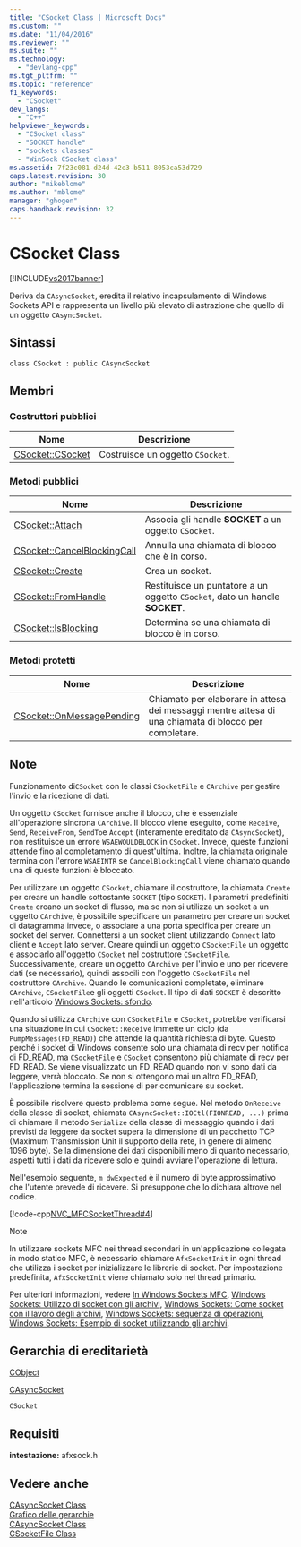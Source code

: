 ```yaml
---
title: "CSocket Class | Microsoft Docs"
ms.custom: ""
ms.date: "11/04/2016"
ms.reviewer: ""
ms.suite: ""
ms.technology: 
  - "devlang-cpp"
ms.tgt_pltfrm: ""
ms.topic: "reference"
f1_keywords: 
  - "CSocket"
dev_langs: 
  - "C++"
helpviewer_keywords: 
  - "CSocket class"
  - "SOCKET handle"
  - "sockets classes"
  - "WinSock CSocket class"
ms.assetid: 7f23c081-d24d-42e3-b511-8053ca53d729
caps.latest.revision: 30
author: "mikeblome"
ms.author: "mblome"
manager: "ghogen"
caps.handback.revision: 32
---
```

# CSocket Class
[!INCLUDE[vs2017banner](../../assembler/inline/includes/vs2017banner.md)]

Deriva da `CAsyncSocket`, eredita il relativo incapsulamento di Windows Sockets API e rappresenta un livello più elevato di astrazione che quello di un oggetto `CAsyncSocket`.  
  
## Sintassi  
  
```  
class CSocket : public CAsyncSocket  
```  
  
## Membri  
  
### Costruttori pubblici  
  
|Nome|Descrizione|  
|----------|-----------------|  
|[CSocket::CSocket](../Topic/CSocket::CSocket.md)|Costruisce un oggetto `CSocket`.|  
  
### Metodi pubblici  
  
|Nome|Descrizione|  
|----------|-----------------|  
|[CSocket::Attach](../Topic/CSocket::Attach.md)|Associa gli handle **SOCKET** a un oggetto `CSocket`.|  
|[CSocket::CancelBlockingCall](../Topic/CSocket::CancelBlockingCall.md)|Annulla una chiamata di blocco che è in corso.|  
|[CSocket::Create](../Topic/CSocket::Create.md)|Crea un socket.|  
|[CSocket::FromHandle](../Topic/CSocket::FromHandle.md)|Restituisce un puntatore a un oggetto `CSocket`, dato un handle **SOCKET**.|  
|[CSocket::IsBlocking](../Topic/CSocket::IsBlocking.md)|Determina se una chiamata di blocco è in corso.|  
  
### Metodi protetti  
  
|Nome|Descrizione|  
|----------|-----------------|  
|[CSocket::OnMessagePending](../Topic/CSocket::OnMessagePending.md)|Chiamato per elaborare in attesa dei messaggi mentre attesa di una chiamata di blocco per completare.|  
  
## Note  
 Funzionamento di`CSocket` con le classi `CSocketFile` e `CArchive` per gestire l'invio e la ricezione di dati.  
  
 Un oggetto `CSocket` fornisce anche il blocco, che è essenziale all'operazione sincrona `CArchive`.  Il blocco viene eseguito, come `Receive`, `Send`, `ReceiveFrom`, `SendTo`e `Accept` \(interamente ereditato da `CAsyncSocket`\), non restituisce un errore `WSAEWOULDBLOCK` in `CSocket`.  Invece, queste funzioni attende fino al completamento di quest'ultima.  Inoltre, la chiamata originale termina con l'errore `WSAEINTR` se `CancelBlockingCall` viene chiamato quando una di queste funzioni è bloccato.  
  
 Per utilizzare un oggetto `CSocket`, chiamare il costruttore, la chiamata `Create` per creare un handle sottostante `SOCKET` \(tipo `SOCKET`\).  I parametri predefiniti `Create` creano un socket di flusso, ma se non si utilizza un socket a un oggetto `CArchive`, è possibile specificare un parametro per creare un socket di datagramma invece, o associare a una porta specifica per creare un socket del server.  Connettersi a un socket client utilizzando `Connect` lato client e `Accept` lato server.  Creare quindi un oggetto `CSocketFile` un oggetto e associarlo all'oggetto `CSocket` nel costruttore `CSocketFile`.  Successivamente, creare un oggetto `CArchive` per l'invio e uno per ricevere dati \(se necessario\), quindi associli con l'oggetto `CSocketFile` nel costruttore `CArchive`.  Quando le comunicazioni completate, eliminare `CArchive`, `CSocketFile`e gli oggetti `CSocket`.  Il tipo di dati `SOCKET` è descritto nell'articolo [Windows Sockets: sfondo](../../mfc/windows-sockets-background.md).  
  
 Quando si utilizza `CArchive` con `CSocketFile` e `CSocket`, potrebbe verificarsi una situazione in cui `CSocket::Receive` immette un ciclo \(da `PumpMessages(FD_READ)`\) che attende la quantità richiesta di byte.  Questo perché i socket di Windows consente solo una chiamata di recv per notifica di FD\_READ, ma `CSocketFile` e `CSocket` consentono più chiamate di recv per FD\_READ.  Se viene visualizzato un FD\_READ quando non vi sono dati da leggere, verrà bloccato.  Se non si ottengono mai un altro FD\_READ, l'applicazione termina la sessione di per comunicare su socket.  
  
 È possibile risolvere questo problema come segue.  Nel metodo `OnReceive` della classe di socket, chiamata `CAsyncSocket::IOCtl(FIONREAD, ...)` prima di chiamare il metodo `Serialize` della classe di messaggio quando i dati previsti da leggere da socket supera la dimensione di un pacchetto TCP \(Maximum Transmission Unit il supporto della rete, in genere di almeno 1096 byte\).  Se la dimensione dei dati disponibili meno di quanto necessario, aspetti tutti i dati da ricevere solo e quindi avviare l'operazione di lettura.  
  
 Nell'esempio seguente, `m_dwExpected` è il numero di byte approssimativo che l'utente prevede di ricevere.  Si presuppone che lo dichiara altrove nel codice.  
  
 [!code-cpp[NVC_MFCSocketThread#4](../../mfc/reference/codesnippet/CPP/csocket-class_1.cpp)]  
  
> [!NOTE]
>  In utilizzare sockets MFC nei thread secondari in un'applicazione collegata in modo statico MFC, è necessario chiamare `AfxSocketInit` in ogni thread che utilizza i socket per inizializzare le librerie di socket.  Per impostazione predefinita, `AfxSocketInit` viene chiamato solo nel thread primario.  
  
 Per ulteriori informazioni, vedere [In Windows Sockets MFC](../../mfc/windows-sockets-in-mfc.md), [Windows Sockets: Utilizzo di socket con gli archivi](../../mfc/windows-sockets-using-sockets-with-archives.md), [Windows Sockets: Come socket con il lavoro degli archivi](../../mfc/windows-sockets-how-sockets-with-archives-work.md), [Windows Sockets: sequenza di operazioni](../../mfc/windows-sockets-sequence-of-operations.md), [Windows Sockets: Esempio di socket utilizzando gli archivi](../../mfc/windows-sockets-example-of-sockets-using-archives.md).  
  
## Gerarchia di ereditarietà  
 [CObject](../../mfc/reference/cobject-class.md)  
  
 [CAsyncSocket](../../mfc/reference/casyncsocket-class.md)  
  
 `CSocket`  
  
## Requisiti  
 **intestazione:** afxsock.h  
  
## Vedere anche  
 [CAsyncSocket Class](../../mfc/reference/casyncsocket-class.md)   
 [Grafico delle gerarchie](../../mfc/hierarchy-chart.md)   
 [CAsyncSocket Class](../../mfc/reference/casyncsocket-class.md)   
 [CSocketFile Class](../../mfc/reference/csocketfile-class.md)